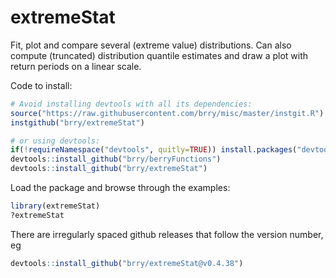 extremeStat
===========

Fit, plot and compare several (extreme value) distributions. 
Can also compute (truncated) distribution quantile estimates and draw a plot with return periods on a linear scale.

Code to install:

```R
# Avoid installing devtools with all its dependencies:
source("https://raw.githubusercontent.com/brry/misc/master/instgit.R")
instgithub("brry/extremeStat")

# or using devtools:
if(!requireNamespace("devtools", quitly=TRUE)) install.packages("devtools")
devtools::install_github("brry/berryFunctions")
devtools::install_github("brry/extremeStat")
```

Load the package and browse through the examples:
```R
library(extremeStat)
?extremeStat
```
There are irregularly spaced github releases that follow the version number, eg
```R
devtools::install_github("brry/extremeStat@v0.4.38")
```
